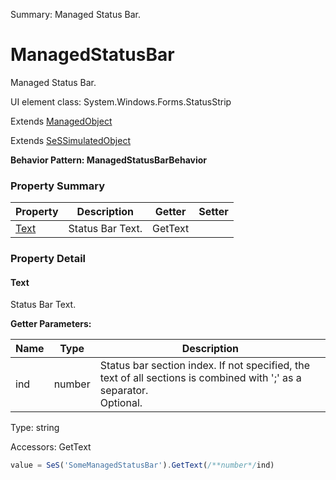 Summary: Managed Status Bar.

# ManagedStatusBar

Managed Status Bar.
 
UI element class: System.Windows.Forms.StatusStrip

Extends [ManagedObject](ManagedObject.md)

Extends [SeSSimulatedObject](SeSSimulatedObject.md)





**Behavior Pattern: ManagedStatusBarBehavior**


<!-- ============================== property summary ========================== -->



### Property Summary
| **Property** | **Description** | **Getter** | **Setter** |
| ------------ | --------------- | ---------- | ---------- |
| [Text](#text) | Status Bar Text. | GetText |  |



<!-- ============================== action summary ========================== -->

<!-- ============================== property detail ========================== -->

### Property Detail

<a name="Text"></a>
#### Text

Status Bar Text.

**Getter Parameters:**

| **Name** | **Type** | **Description** |
| -------- | -------- | --------------- |  
| ind | number | Status bar section index. If not specified, the text of all sections is combined with ';' as a separator.<br>Optional. |




Type: string


Accessors: GetText

```javascript
value = SeS('SomeManagedStatusBar').GetText(/**number*/ind)
```




<!-- ============================== action detail ========================== -->
  

